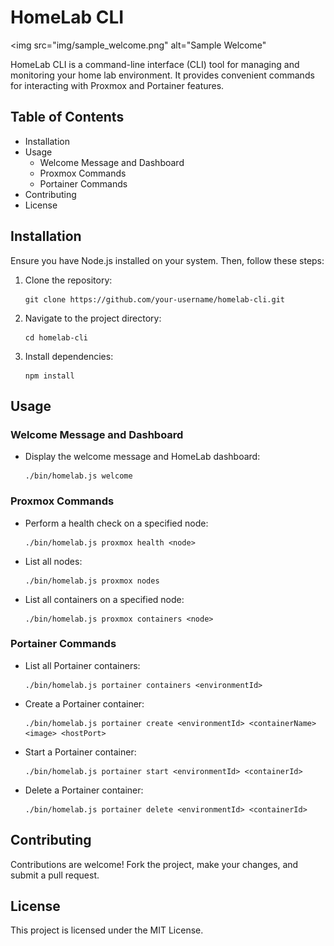 # HomeLab CLI

<img src="img/sample_welcome.png"
     alt="Sample Welcome"

HomeLab CLI is a command-line interface (CLI) tool for managing and monitoring your home lab environment. It provides convenient commands for interacting with Proxmox and Portainer features.

## Table of Contents
* Installation
* Usage
    * Welcome Message and Dashboard
    * Proxmox Commands
    * Portainer Commands
* Contributing
* License

## Installation
Ensure you have Node.js installed on your system. Then, follow these steps:

1. Clone the repository:
    ```
    git clone https://github.com/your-username/homelab-cli.git
    ```
2. Navigate to the project directory:
    ```
    cd homelab-cli
    ```
3. Install dependencies:
    ```
    npm install
    ```

## Usage
### Welcome Message and Dashboard
* Display the welcome message and HomeLab dashboard:
    ```
    ./bin/homelab.js welcome
    ```

### Proxmox Commands

* Perform a health check on a specified node:
    ```
    ./bin/homelab.js proxmox health <node>
    ```
* List all nodes:
    ```
    ./bin/homelab.js proxmox nodes
    ```
* List all containers on a specified node:
    ```
    ./bin/homelab.js proxmox containers <node>
    ```

### Portainer Commands
* List all Portainer containers:
    ```
    ./bin/homelab.js portainer containers <environmentId>
    ```
* Create a Portainer container:
    ```
    ./bin/homelab.js portainer create <environmentId> <containerName> <image> <hostPort>
    ```
* Start a Portainer container:
    ```
    ./bin/homelab.js portainer start <environmentId> <containerId>
    ```
* Delete a Portainer container:
    ```
    ./bin/homelab.js portainer delete <environmentId> <containerId>
    ```
## Contributing
Contributions are welcome! Fork the project, make your changes, and submit a pull request.

## License
This project is licensed under the MIT License.